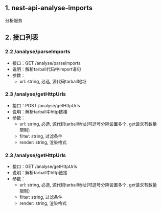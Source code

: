 ## 1. nest-api-analyse-imports
分析服务

## 2. 接口列表
### 2.2 /analyse/parseImports
* 接口：GET /analyse/parseImports
* 说明：解析tarball代码中import语句
* 参数：
  - url: string, 必选, 源代码tarball地址

### 2.3 /analyse/getHttpUrls
* 接口：POST /analyse/getHttpUrls
* 说明：解析tarball中http链接
* 参数：
  - url: string, 必选, 源代码tarball地址(可逗号分隔设置多个, get请求有数量限制)
  - filter: string, 过滤条件
  - render: string, 渲染格式

### 2.3 /analyse/getHttpUrls
* 接口：GET /analyse/getHttpUrls
* 说明：解析tarball中http链接
* 参数：
  - url: string, 必选, 源代码tarball地址(可逗号分隔设置多个, get请求有数量限制)
  - filter: string, 过滤条件
  - render: string, 渲染格式